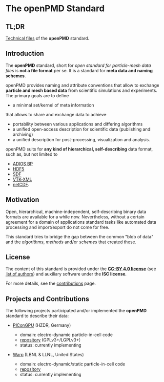 The openPMD Standard
======================


TL;DR
-----

[Technical files](STANDARD.md) of the **openPMD** standard.


Introduction
------------

The **openPMD** standard, short for
  *open standard for particle-mesh data files*
is **not a file format** per se.
It is a standard for **meta data and naming schemes**.

openPMD provides naming and attribute conventions that allow to exchange
**particle and mesh based data** from scientific simulations and experiments.
The primary goals are to define

  - a minimal set/kernel of meta information

that allows to share and exchange data to achieve

  - portability between various applications and differing algorithms
  - a unified open-access description for scientific data (publishing and archiving)
  - a unified description for post-processing, visualization and analysis.

openPMD suits for **any kind of hierarchical, self-describing** data format,
such as, but not limited to

  - [ADIOS BP](https://www.olcf.ornl.gov/center-projects/adios/)
  - [HDF5](http://hdfgroup.org/HDF5/)
  - [SDF](http://ccpforge.cse.rl.ac.uk/gf/project/epoch/)
  - [VTK-XML](http://www.vtk.org/VTK/img/file-formats.pdf)
  - [netCDF](http://www.unidata.ucar.edu/software/netcdf/).


Motivation
----------

Open, hierarchical, machine-independent, self-describing binary data formats
are available for a while now. Nevertheless, without a certain agreement for
a domain of applications standard tasks like automated data processing and
import/export do not come for free.

This standard tries to bridge the gap between the common "blob of data"
and the *algorithms*, *methods* and/or *schemes* that created these.


License
-------

The content of this standard is provided under the
[**CC-BY 4.0 license**](http://creativecommons.org/licenses/by/4.0/)
(see [list of authors](AUTHORS.md))
and auxiliary software under the **ISC license**.

For more details, see the [contributions](CONTRIBUTING.md) page.


Projects and Contributions
--------------------------

The following projects participated and/or implemented the
**openPMD** standard to describe their data:

- [PIConGPU](http://picongpu.hzdr.de) (HZDR, Germany)
  - domain: electro-dynamic particle-in-cell code
  - [repository](https://github.com/ComputationalRadiationPhysics/picongpu) (GPLv3+/LGPLv3+)
  - status: currently implementing

- [Warp](http://warp.lbl.gov) (LBNL & LLNL, United States)
  - domain: electro-dynamic/static particle-in-cell code
  - [repository](https://bitbucket.org/berkeleylab/warp)
  - status: currently implementing

